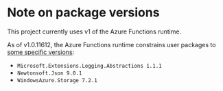 # Note on package versions

This project currently uses v1 of the Azure Functions runtime.

As of v1.0.11612, the Azure Functions runtime constrains user packages to [some specific versions](https://github.com/Azure/azure-functions-host/blob/v1.0.11612/src/WebJobs.Script/packages.config):

* `Microsoft.Extensions.Logging.Abstractions 1.1.1`
* `Newtonsoft.Json 9.0.1`
* `WindowsAzure.Storage 7.2.1`
